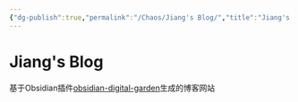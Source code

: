 ```yaml
---
{"dg-publish":true,"permalink":"/Chaos/Jiang's Blog/","title":"Jiang's Blog","tags":["gardenEntry","gardenEntry","gardenEntry"],"noteIcon":""}
---
```



# Jiang's Blog

基于Obsidian插件[obsidian-digital-garden](https://github.com/oleeskild/Obsidian-Digital-Garden)生成的博客网站
